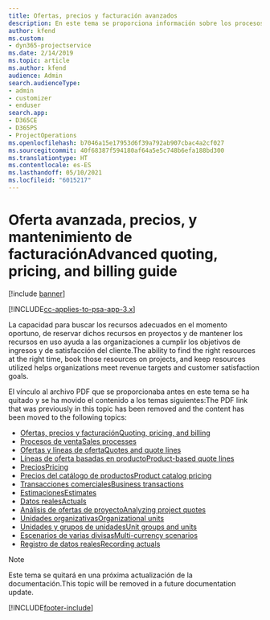 ```yaml
---
title: Ofertas, precios y facturación avanzados
description: En este tema se proporciona información sobre los procesos de oferta, facturación y precios en Project Service Automation.
author: kfend
ms.custom:
- dyn365-projectservice
ms.date: 2/14/2019
ms.topic: article
ms.author: kfend
audience: Admin
search.audienceType:
- admin
- customizer
- enduser
search.app:
- D365CE
- D365PS
- ProjectOperations
ms.openlocfilehash: b7046a15e17953d6f39a792ab907cbac4a2cf027
ms.sourcegitcommit: 40f68387f594180af64a5e5c748b6efa188bd300
ms.translationtype: HT
ms.contentlocale: es-ES
ms.lasthandoff: 05/10/2021
ms.locfileid: "6015217"
---
```

# <a name="advanced-quoting-pricing-and-billing-guide"></a><span data-ttu-id="49102-103">Oferta avanzada, precios, y mantenimiento de facturación</span><span class="sxs-lookup"><span data-stu-id="49102-103">Advanced quoting, pricing, and billing guide</span></span>

[!include [banner](../../includes/psa-now-project-operations.md)]

[!INCLUDE[cc-applies-to-psa-app-3.x](../../includes/cc-applies-to-psa-app-3x.md)]

<span data-ttu-id="49102-104">La capacidad para buscar los recursos adecuados en el momento oportuno, de reservar dichos recursos en proyectos y de mantener los recursos en uso ayuda a las organizaciones a cumplir los objetivos de ingresos y de satisfacción del cliente.</span><span class="sxs-lookup"><span data-stu-id="49102-104">The ability to find the right resources at the right time, book those resources on projects, and keep resources utilized helps organizations meet revenue targets and customer satisfaction goals.</span></span> 

<span data-ttu-id="49102-105">El vínculo al archivo PDF que se proporcionaba antes en este tema se ha quitado y se ha movido el contenido a los temas siguientes:</span><span class="sxs-lookup"><span data-stu-id="49102-105">The PDF link that was previously in this topic has been removed and the content has been moved to the following topics:</span></span>

- [<span data-ttu-id="49102-106">Ofertas, precios y facturación</span><span class="sxs-lookup"><span data-stu-id="49102-106">Quoting, pricing, and billing</span></span>](../quote-bill-price.md)
- [<span data-ttu-id="49102-107">Procesos de venta</span><span class="sxs-lookup"><span data-stu-id="49102-107">Sales processes</span></span>](../basic-sales-process.md)
- [<span data-ttu-id="49102-108">Ofertas y líneas de oferta</span><span class="sxs-lookup"><span data-stu-id="49102-108">Quotes and quote lines</span></span>](../basic-quote-lines.md)
- [<span data-ttu-id="49102-109">Líneas de oferta basadas en producto</span><span class="sxs-lookup"><span data-stu-id="49102-109">Product-based quote lines</span></span>](../product-based-quote-lines.md)
- [<span data-ttu-id="49102-110">Precios</span><span class="sxs-lookup"><span data-stu-id="49102-110">Pricing</span></span>](../basic-pricing.md)
- [<span data-ttu-id="49102-111">Precios del catálogo de productos</span><span class="sxs-lookup"><span data-stu-id="49102-111">Product catalog pricing</span></span>](../product-catalog-pricing.md)
- [<span data-ttu-id="49102-112">Transacciones comerciales</span><span class="sxs-lookup"><span data-stu-id="49102-112">Business transactions</span></span>](../basic-business-transactions.md)
- [<span data-ttu-id="49102-113">Estimaciones</span><span class="sxs-lookup"><span data-stu-id="49102-113">Estimates</span></span>](../estimates.md)
- [<span data-ttu-id="49102-114">Datos reales</span><span class="sxs-lookup"><span data-stu-id="49102-114">Actuals</span></span>](../actuals.md)
- [<span data-ttu-id="49102-115">Análisis de ofertas de proyecto</span><span class="sxs-lookup"><span data-stu-id="49102-115">Analyzing project quotes</span></span>](../basic-analyzing-quotes.md)
- [<span data-ttu-id="49102-116">Unidades organizativas</span><span class="sxs-lookup"><span data-stu-id="49102-116">Organizational units</span></span>](../advanced-organizational.md)
- [<span data-ttu-id="49102-117">Unidades y grupos de unidades</span><span class="sxs-lookup"><span data-stu-id="49102-117">Unit groups and units</span></span>](../advanced-units.md)
- [<span data-ttu-id="49102-118">Escenarios de varias divisas</span><span class="sxs-lookup"><span data-stu-id="49102-118">Multi-currency scenarios</span></span>](../advanced-currency.md)
- [<span data-ttu-id="49102-119">Registro de datos reales</span><span class="sxs-lookup"><span data-stu-id="49102-119">Recording actuals</span></span>](../advanced-actuals.md)

> [!NOTE]
> <span data-ttu-id="49102-120">Este tema se quitará en una próxima actualización de la documentación.</span><span class="sxs-lookup"><span data-stu-id="49102-120">This topic will be removed in a future documentation update.</span></span> 


[!INCLUDE[footer-include](../../includes/footer-banner.md)]